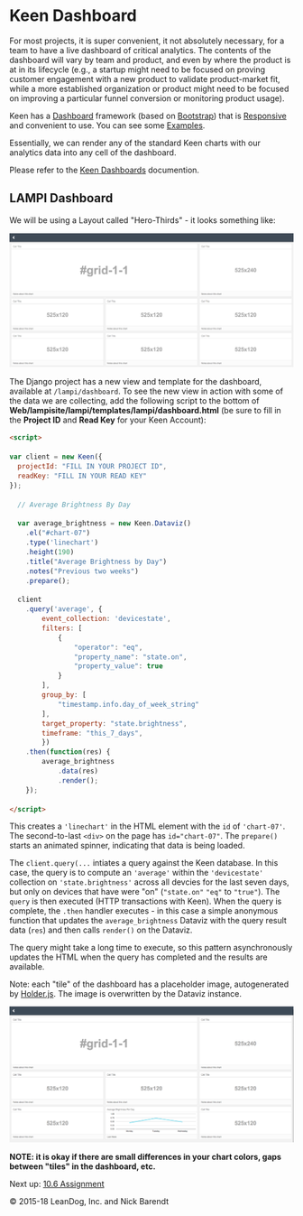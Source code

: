 # Keen Dashboard

For most projects, it is super convenient, it not absolutely necessary, for a team to have a live dashboard of critical analytics.  The contents of the dashboard will vary by team and product, and even by where the product is at in its lifecycle (e.g., a startup might need to be focused on proving customer engagement with a new product to validate product-market fit, while a more established organization or product might need to be focused on improving a particular funnel conversion or monitoring product usage).  

Keen has a [Dashboard](https://github.com/keen/dashboards) framework (based on [Bootstrap](http://getbootstrap.com)) that is [Responsive](https://www.w3schools.com/html/html_responsive.asp) and convenient to use.  You can see some [Examples](http://keen.github.io/dashboards/examples/).

Essentially, we can render any of the standard Keen charts with our analytics data into any cell of the dashboard.

Please refer to the [Keen Dashboards](https://github.com/keen/dashboards) documention.

## LAMPI Dashboard

We will be using a Layout called "Hero-Thirds" - it looks something like:

![](Images/dashboard_layout.png)

The Django project has a new view and template for the dashboard, available at `/lampi/dashboard`.  To see the new view in action with some of the data we are collecting, add the following script to the bottom of **Web/lampisite/lampi/templates/lampi/dashboard.html** (be sure to fill in the **Project ID** and **Read Key** for your Keen Account):

```html
<script>

var client = new Keen({
  projectId: "FILL IN YOUR PROJECT ID",
  readKey: "FILL IN YOUR READ KEY"
});

  // Average Brightness By Day

  var average_brightness = new Keen.Dataviz()
    .el("#chart-07")
    .type('linechart')
    .height(190)
    .title("Average Brightness by Day")
    .notes("Previous two weeks")
    .prepare();

  client
    .query('average', {
        event_collection: 'devicestate',
        filters: [
            {
                "operator": "eq",
                "property_name": "state.on",
                "property_value": true
            }
        ],
        group_by: [
            "timestamp.info.day_of_week_string"
        ],
        target_property: "state.brightness",
        timeframe: "this_7_days",
        })
    .then(function(res) {
        average_brightness
            .data(res)
            .render();
    });

</script>
```

This creates a `'linechart'` in the HTML element with the `id` of `'chart-07'`.  The second-to-last `<div>` on the page has `id="chart-07"`.  The `prepare()` starts an animated spinner, indicating that data is being loaded. 
 
The `client.query(...` intiates a query against the Keen database.  In this case, the query is to compute an `'average'` within the `'devicestate'` collection on `'state.brightness'` across all devcies for the last seven days, but only on devices that have were "on" (`"state.on"` `"eq"` to `"true"`).  The `query` is then executed (HTTP transactions with Keen). When the query is complete, the `.then` handler executes - in this case a simple anonymous function that updates the `average_brightness` Dataviz with the query result data (`res`) and then calls `render()` on the Dataviz.

The query might take a long time to execute, so this pattern asynchronously updates the HTML when the query has completed and the results are available.

Note: each "tile" of the dashboard has a placeholder image, autogenerated by [Holder.js](https://github.com/imsky/holder).  The image is overwritten by the Dataviz instance.


![](Images/dashboard_one_chart.png)

**NOTE:  it is okay if there are small differences in your chart colors, gaps between "tiles" in the dashboard, etc.**

Next up: [10.6 Assignment](../10.6_Assignment/README.md)

&copy; 2015-18 LeanDog, Inc. and Nick Barendt
